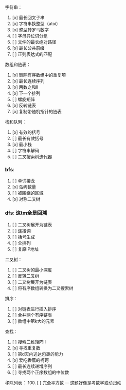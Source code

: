 字符串：
1. [x] 最长回文子串
2. [x] 字符串换整型（atoi）
3. [x] 整型转罗马数字
4. [ ] 字母异位词分组
5. [ ] 文件的最长绝对路径
6. [x] 最长公共前缀
7. [ ] 正则表达式的匹配

数组和链表：
1. [x] 删除有序数组中的重复项
2. [x] 最长连续序列
3. [x] 两数之和II
4. [x] 下一个排列
5. [ ] 螺旋矩阵
6. [x] 反转链表
7. [x] 复制带随机指针的链表

栈和队列：
1. [x] 有效的括号
2. [ ] 最长有效括号
3. [x] 最小栈
4. [ ] 字符串解码
5. [ ] 二叉搜索树迭代器

### bfs:
1. [ ] 单词接龙
2. [x] 岛屿数量
3. [ ] 被围绕的区域
4. [x] 对称二叉树

### dfs: 这tm全是回溯
1. [ ] 二叉树展开为链表
2. [ ] 连接词
3. [ ] 括号生成
4. [ ] 全排列
5. [ ] 复原IP地址

二叉树：
1. [ ] 二叉树的最小深度
2. [ ] 反转二叉树
3. [ ] 二叉树展开为链表
4. [ ] 将有序数组转换为二叉搜索树

排序：
1. [ ] 对链表进行插入排序
2. [ ] 合并两个有序链表
3. [ ] 数组中第k大的元素

查找：
1. [ ] 搜索二维矩阵II
2. [x] 寻找重复数
3. [ ] 第d天内送达包裹的能力
4. [x] 爱吃香蕉的柯珂
5. [ ] 最长连续递增序列
6. [ ] 寻找两个正序数组的中位数

移除列表：
100. [ ] 完全平方数 -- 这题好像是考数学或动归动